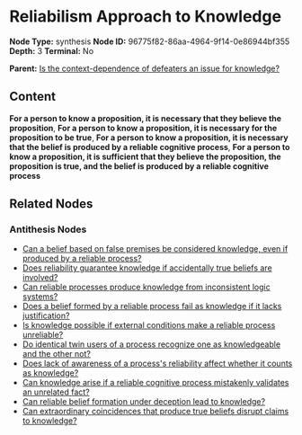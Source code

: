 # Reliabilism Approach to Knowledge

**Node Type:** synthesis
**Node ID:** 96775f82-86aa-4964-9f14-0e86944bf355
**Depth:** 3
**Terminal:** No

**Parent:** [Is the context-dependence of defeaters an issue for knowledge?](is-the-context-dependence-of-defeaters-an-issue-for-knowledge-antithesis-80188696-9bea-454d-a3a8-55a5dbb457ab.md)

## Content

**For a person to know a proposition, it is necessary that they believe the proposition**, **For a person to know a proposition, it is necessary for the proposition to be true**, **For a person to know a proposition, it is necessary that the belief is produced by a reliable cognitive process**, **For a person to know a proposition, it is sufficient that they believe the proposition, the proposition is true, and the belief is produced by a reliable cognitive process**

## Related Nodes

### Antithesis Nodes

- [Can a belief based on false premises be considered knowledge, even if produced by a reliable process?](can-a-belief-based-on-false-premises-be-considered-knowledge-even-if-produced-by-a-reliable-process-antithesis-93c37dae-63fb-4d03-8ec0-4033493e055b.md)
- [Does reliability guarantee knowledge if accidentally true beliefs are involved?](does-reliability-guarantee-knowledge-if-accidentally-true-beliefs-are-involved-antithesis-391fe1a3-5155-4286-8905-1a5de8f6873b.md)
- [Can reliable processes produce knowledge from inconsistent logic systems?](can-reliable-processes-produce-knowledge-from-inconsistent-logic-systems-antithesis-eeca35f8-7759-403e-8d67-24798e052542.md)
- [Does a belief formed by a reliable process fail as knowledge if it lacks justification?](does-a-belief-formed-by-a-reliable-process-fail-as-knowledge-if-it-lacks-justification-antithesis-73efa115-5f91-4add-b2f1-8418f311322f.md)
- [Is knowledge possible if external conditions make a reliable process unreliable?](is-knowledge-possible-if-external-conditions-make-a-reliable-process-unreliable-antithesis-dca812df-a66c-406c-9a14-b71274c10cab.md)
- [Do identical twin users of a process recognize one as knowledgeable and the other not?](do-identical-twin-users-of-a-process-recognize-one-as-knowledgeable-and-the-other-not-antithesis-78e895d8-d7b1-487c-afea-acec1c33f2ad.md)
- [Does lack of awareness of a process's reliability affect whether it counts as knowledge?](does-lack-of-awareness-of-a-processs-reliability-affect-whether-it-counts-as-knowledge-antithesis-187ffe1c-781f-4184-8f18-df80c1da3776.md)
- [Can knowledge arise if a reliable cognitive process mistakenly validates an unrelated fact?](can-knowledge-arise-if-a-reliable-cognitive-process-mistakenly-validates-an-unrelated-fact-antithesis-70082d3e-11e8-4661-80c8-08b392ab3770.md)
- [Can reliable belief formation under deception lead to knowledge?](can-reliable-belief-formation-under-deception-lead-to-knowledge-antithesis-ef510d7e-b83a-4c62-a698-29a3213fe081.md)
- [Can extraordinary coincidences that produce true beliefs disrupt claims to knowledge?](can-extraordinary-coincidences-that-produce-true-beliefs-disrupt-claims-to-knowledge-antithesis-d82a76f6-543a-4ae8-80b7-49925e92bb70.md)
